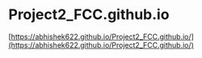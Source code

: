 # Project2_FCC.github.io
[https://abhishek622.github.io/Project2_FCC.github.io/](https://abhishek622.github.io/Project2_FCC.github.io/)
